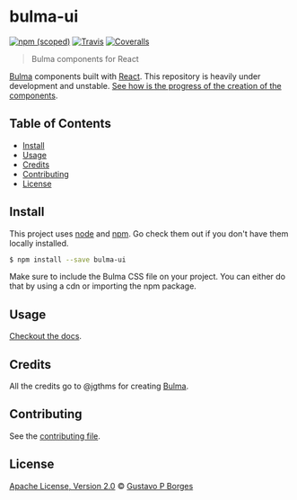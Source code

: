 # bulma-ui

[![npm (scoped)](https://img.shields.io/npm/v/bulma-ui.svg)](https://www.npmjs.com/package/bulma-ui)
[![Travis](https://img.shields.io/travis/gugutz/bulma-ui.svg)](https://travis-ci.org/gugutz/bulma-ui)
[![Coveralls](https://img.shields.io/coveralls/gugutz/bulma-ui.svg)](https://coveralls.io/github/gugutz/bulma-ui?branch=master)

> Bulma components for React

[Bulma](https://bulma.io/) components built with [React](https://reactjs.org/).
This repository is heavily under development and unstable. [See how is the progress of the creation of the components](https://github.com/gugutz/bulma-ui/issues/1).

## Table of Contents

- [Install](#install)
- [Usage](#usage)
- [Credits](#credits)
- [Contributing](#contributing)
- [License](#license)

## Install

This project uses [node](http://nodejs.org) and [npm](https://npmjs.com).
Go check them out if you don't have them locally installed.

```sh
$ npm install --save bulma-ui
```

Make sure to include the Bulma CSS file on your project. You can either do that by using a cdn or importing the npm package.

## Usage

[Checkout the docs](http://bulma-ui.netlify.com/).

## Credits

All the credits go to @jgthms for creating [Bulma](https://bulma.io/).

## Contributing

See the [contributing file](CONTRIBUTING.md).

## License

[Apache License, Version 2.0](LICENSE.md) © [Gustavo P Borges](https://github.com/gugutz)
